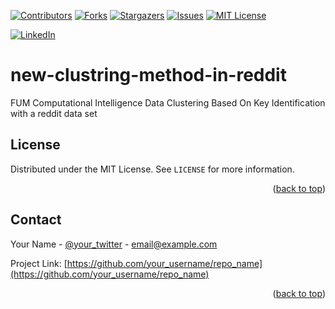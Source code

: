 <a name="readme-top"></a>


[![Contributors][contributors-shield]][contributors-url]
[![Forks][forks-shield]][forks-url]
[![Stargazers][stars-shield]][stars-url]
[![Issues][issues-shield]][issues-url]
[![MIT License][license-shield]][license-url]



[![LinkedIn][linkedin-shield]][javid-linkedin-url]

# new-clustring-method-in-reddit

FUM Computational Intelligence Data Clustering Based On Key Identification
with a reddit data set



<!-- LICENSE -->
## License

Distributed under the MIT License. See `LICENSE` for more information.

<p align="right">(<a href="#readme-top">back to top</a>)</p>



<!-- CONTACT -->
## Contact

Your Name - [@your_twitter](https://twitter.com/your_username) - email@example.com

Project Link: [https://github.com/your_username/repo_name](https://github.com/your_username/repo_name)

<p align="right">(<a href="#readme-top">back to top</a>)</p>




<!-- MARKDOWN LINKS & IMAGES -->
<!-- https://www.markdownguide.org/basic-syntax/#reference-style-links -->
<!-- https://ileriayo.github.io/markdown-badges/ -->

<!-- Contributors -->
[contributors-shield]: https://img.shields.io/github/contributors/javidchaji/FUM-Computational-Intelligence-Data-Clustering-Based-On-Key-Identification.svg?style=for-the-badge

[contributors-url]: https://github.com/javidchaji/FUM-Computational-Intelligence-Data-Clustering-Based-On-Key-Identification/graphs/contributors

<!-- Forks -->
[forks-shield]: https://img.shields.io/github/forks/javidchaji/FUM-Computational-Intelligence-Data-Clustering-Based-On-Key-Identification.svg?style=for-the-badge

[forks-url]: https://github.com/javidchaji/FUM-Computational-Intelligence-Data-Clustering-Based-On-Key-Identification/network/members


<!-- Stars -->
[stars-shield]: https://img.shields.io/github/stars/javidchaji/FUM-Computational-Intelligence-Data-Clustering-Based-On-Key-Identification.svg?style=for-the-badge

[stars-url]: https://github.com/javidchaji/FUM-Computational-Intelligence-Data-Clustering-Based-On-Key-Identification/stargazers


<!-- Issues -->
[issues-shield]: https://img.shields.io/github/issues/javidchaji/FUM-Computational-Intelligence-Data-Clustering-Based-On-Key-Identification.svg?style=for-the-badge

[issues-url]: https://github.com/javidchaji/FUM-Computational-Intelligence-Data-Clustering-Based-On-Key-Identification/issues


<!-- License -->
[license-shield]: https://img.shields.io/github/license/javidchaji/FUM-Computational-Intelligence-Data-Clustering-Based-On-Key-Identification.svg?style=for-the-badge

[license-url]: https://github.com/javidchaji/FUM-Computational-Intelligence-Data-Clustering-Based-On-Key-Identification/blob/master/LICENSE


<!-- Linkedin -->
[linkedin-shield]: https://img.shields.io/badge/linkedin-%230077B5.svg?style=for-the-badge&logo=linkedin&logoColor=white

[javid-linkedin-url]: https://linkedin.com/in/javidchaji
